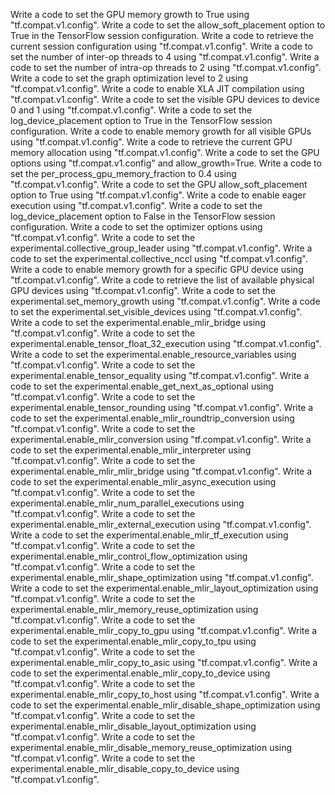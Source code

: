 Write a code to set the GPU memory growth to True using "tf.compat.v1.config".
Write a code to set the allow_soft_placement option to True in the TensorFlow session configuration.
Write a code to retrieve the current session configuration using "tf.compat.v1.config".
Write a code to set the number of inter-op threads to 4 using "tf.compat.v1.config".
Write a code to set the number of intra-op threads to 2 using "tf.compat.v1.config".
Write a code to set the graph optimization level to 2 using "tf.compat.v1.config".
Write a code to enable XLA JIT compilation using "tf.compat.v1.config".
Write a code to set the visible GPU devices to device 0 and 1 using "tf.compat.v1.config".
Write a code to set the log_device_placement option to True in the TensorFlow session configuration.
Write a code to enable memory growth for all visible GPUs using "tf.compat.v1.config".
Write a code to retrieve the current GPU memory allocation using "tf.compat.v1.config".
Write a code to set the GPU options using "tf.compat.v1.config" and allow_growth=True.
Write a code to set the per_process_gpu_memory_fraction to 0.4 using "tf.compat.v1.config".
Write a code to set the GPU allow_soft_placement option to True using "tf.compat.v1.config".
Write a code to enable eager execution using "tf.compat.v1.config".
Write a code to set the log_device_placement option to False in the TensorFlow session configuration.
Write a code to set the optimizer options using "tf.compat.v1.config".
Write a code to set the experimental.collective_group_leader using "tf.compat.v1.config".
Write a code to set the experimental.collective_nccl using "tf.compat.v1.config".
Write a code to enable memory growth for a specific GPU device using "tf.compat.v1.config".
Write a code to retrieve the list of available physical GPU devices using "tf.compat.v1.config".
Write a code to set the experimental.set_memory_growth using "tf.compat.v1.config".
Write a code to set the experimental.set_visible_devices using "tf.compat.v1.config".
Write a code to set the experimental.enable_mlir_bridge using "tf.compat.v1.config".
Write a code to set the experimental.enable_tensor_float_32_execution using "tf.compat.v1.config".
Write a code to set the experimental.enable_resource_variables using "tf.compat.v1.config".
Write a code to set the experimental.enable_tensor_equality using "tf.compat.v1.config".
Write a code to set the experimental.enable_get_next_as_optional using "tf.compat.v1.config".
Write a code to set the experimental.enable_tensor_rounding using "tf.compat.v1.config".
Write a code to set the experimental.enable_mlir_roundtrip_conversion using "tf.compat.v1.config".
Write a code to set the experimental.enable_mlir_conversion using "tf.compat.v1.config".
Write a code to set the experimental.enable_mlir_interpreter using "tf.compat.v1.config".
Write a code to set the experimental.enable_mlir_mlir_bridge using "tf.compat.v1.config".
Write a code to set the experimental.enable_mlir_async_execution using "tf.compat.v1.config".
Write a code to set the experimental.enable_mlir_num_parallel_executions using "tf.compat.v1.config".
Write a code to set the experimental.enable_mlir_external_execution using "tf.compat.v1.config".
Write a code to set the experimental.enable_mlir_tf_execution using "tf.compat.v1.config".
Write a code to set the experimental.enable_mlir_control_flow_optimization using "tf.compat.v1.config".
Write a code to set the experimental.enable_mlir_shape_optimization using "tf.compat.v1.config".
Write a code to set the experimental.enable_mlir_layout_optimization using "tf.compat.v1.config".
Write a code to set the experimental.enable_mlir_memory_reuse_optimization using "tf.compat.v1.config".
Write a code to set the experimental.enable_mlir_copy_to_gpu using "tf.compat.v1.config".
Write a code to set the experimental.enable_mlir_copy_to_tpu using "tf.compat.v1.config".
Write a code to set the experimental.enable_mlir_copy_to_asic using "tf.compat.v1.config".
Write a code to set the experimental.enable_mlir_copy_to_device using "tf.compat.v1.config".
Write a code to set the experimental.enable_mlir_copy_to_host using "tf.compat.v1.config".
Write a code to set the experimental.enable_mlir_disable_shape_optimization using "tf.compat.v1.config".
Write a code to set the experimental.enable_mlir_disable_layout_optimization using "tf.compat.v1.config".
Write a code to set the experimental.enable_mlir_disable_memory_reuse_optimization using "tf.compat.v1.config".
Write a code to set the experimental.enable_mlir_disable_copy_to_device using "tf.compat.v1.config".